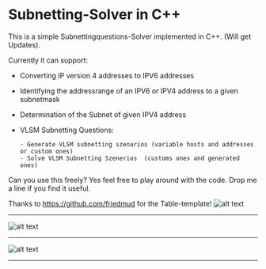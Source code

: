 # Subnetting-Solver in C++


This is a simple Subnettingquestions-Solver implemented in C++.
(Will get Updates).

Currently it can support:

- Converting IP version 4 addresses to IPV6 addresses
- Identifying the addressrange of an IPV6 or IPV4 address to a given subnetmask
- Determination of the Subnet of given IPV4 address
- VLSM Subnetting Questions:
      
      - Generate VLSM subnetting szenarios (variable hosts and addresses or custom ones)
      - Solve VLSM Subnetting Szenerios  (customs ones and generated ones)
       

Can you use this freely? 
Yes feel free to play around with the code. Drop me a line if you find it useful.



Thanks to https://github.com/friedmud for the Table-template!
![alt text](https://github.com/Nilusche/Subnetting-Solver/blob/master/VLSM.png?raw=true)


---------------------------------------------------------------------------------------


![alt text](https://github.com/Nilusche/Subnetting-Solver/blob/master/VLSM2.png?raw=true)


---------------------------------------------------------------------------------------


![alt text](https://github.com/Nilusche/Subnetting-Solver/blob/master/Sub.png?raw=true)


---------------------------------------------------------------------------------------


